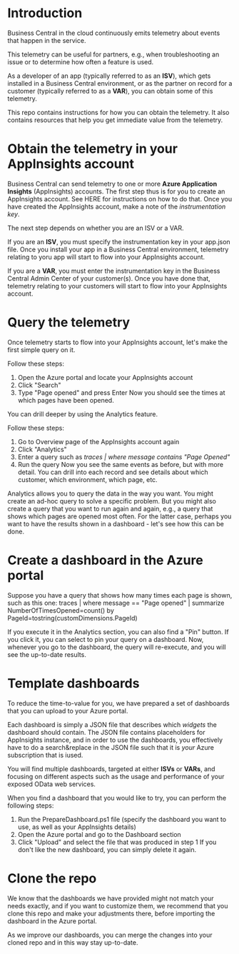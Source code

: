 # Introduction

Business Central in the cloud continuously emits telemetry about events that happen in the service.

This telemetry can be useful for partners, e.g., when troubleshooting an issue or to determine how often a feature is used.

As a developer of an app (typically referred to as an **ISV**), which gets installed in a Business Central environment, or as the partner on record for a customer (typically referred to as a **VAR**), you can obtain some of this telemetry.

This repo contains instructions for how you can obtain the telemetry.
It also contains resources that help you get immediate value from the telemetry.


# Obtain the telemetry in your AppInsights account

Business Central can send telemetry to one or more **Azure Application Insights** (AppInsights) accounts.
The first step thus is for you to create an AppInsights account.
See HERE for instructions on how to do that.
Once you have created the AppInsights account, make a note of the *instrumentation key*.

The next step depends on whether you are an ISV or a VAR.

If you are an **ISV**, you must specify the instrumentation key in your app.json file. Once you install your app in a Business Central environment, telemetry relating to yoru app will start to flow into your AppInsights account.

If you are a **VAR**, you must enter the instrumentation key in the Business Central Admin Center of your customer(s). Once you have done that, telemetry relating to your customers will start to flow into your AppInsights account.


# Query the telemetry

Once telemetry starts to flow into your AppInsights account, let's make the first simple query on it.

Follow these steps:
 1. Open the Azure portal and locate your AppInsights account
 2. Click "Search"
 3. Type "Page opened" and press Enter
Now you should see the times at which pages have been opened.

You can drill deeper by using the Analytics feature.

Follow these steps:
 1. Go to Overview page of the AppInsights account again
 2. Click "Analytics"
 3. Enter a query such as *traces | where message contains "Page Opened"*
 4. Run the query
Now you see the same events as before, but with more detail.
You can drill into each record and see details about which customer, which environment, which page, etc.

Analytics allows you to query the data in the way you want. You might create an ad-hoc query to solve a specific problem. But you might also create a query that you want to run again and again, e.g., a query that shows which pages are opened most often. For the latter case, perhaps you want to have the results shown in a dashboard - let's see how this can be done.


# Create a dashboard in the Azure portal

Suppose you have a query that shows how many times each page is shown, such as this one:
  traces | where message == "Page opened" | summarize NumberOfTimesOpened=count() by PageId=tostring(customDimensions.PageId)

If you execute it in the Analytics section, you can also find a "Pin" button. If you click it, you can select to pin your query on a dashboard. Now, whenever you go to the dashboard, the query will re-execute, and you will see the up-to-date results.


# Template dashboards

To reduce the time-to-value for you, we have prepared a set of dashboards that you can upload to your Azure portal.

Each dashboard is simply a JSON file that describes which *widgets* the dashboard should contain. The JSON file contains placeholders for AppInsights instance, and in order to use the dashboards, you effectively have to do a search&replace in the JSON file such that it is *your* Azure subscription that is iused.

You will find multiple dashboards, targeted at either **ISVs** or **VARs**, and focusing on different aspects such as the usage and performance of your exposed OData web services.

When you find a dashboard that you would like to try, you can perform the following steps:
 1. Run the PrepareDashboard.ps1 file (specify the dashboard you want to use, as well as your AppInsights details)
 2. Open the Azure portal and go to the Dashboard section
 3. Click "Upload" and select the file that was produced in step 1
If you don't like the new dashboard, you can simply delete it again.


# Clone the repo

We know that the dashboards we have provided might not match your needs exactly, and if you want to customize them, we recommend that you clone this repo and make your adjustments there, before importing the dashboard in the Azure portal.

As we improve our dashboards, you can merge the changes into your cloned repo and in this way stay up-to-date.

